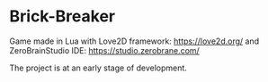 # Brick-Breaker
Game made in Lua with Love2D framework: https://love2d.org/ and ZeroBrainStudio IDE: https://studio.zerobrane.com/

The project is at an early stage of development.
